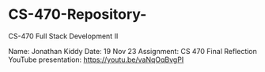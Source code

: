 # CS-470-Repository-
CS-470 Full Stack Development II

Name: Jonathan Kiddy
Date: 19 Nov 23
Assignment: CS 470 Final Reflection
YouTube presentation: https://youtu.be/vaNqOqBvgPI 
